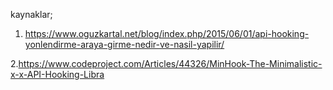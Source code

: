 kaynaklar;
1. https://www.oguzkartal.net/blog/index.php/2015/06/01/api-hooking-yonlendirme-araya-girme-nedir-ve-nasil-yapilir/

2.https://www.codeproject.com/Articles/44326/MinHook-The-Minimalistic-x-x-API-Hooking-Libra
